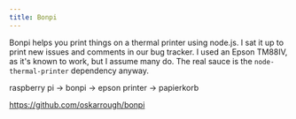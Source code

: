 ```yaml
---
title: Bonpi
---
```


Bonpi helps you print things on a thermal printer using node.js. I sat it up to print new issues and comments in our bug tracker. I used an Epson TM88IV, as it's known to work, but I assume many do. The real sauce is the `node-thermal-printer` dependency anyway.

raspberry pi -> bonpi -> epson printer -> papierkorb

https://github.com/oskarrough/bonpi
